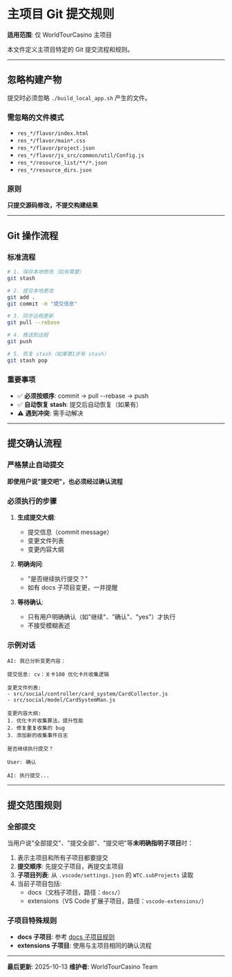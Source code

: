 # 主项目 Git 提交规则

**适用范围**: 仅 WorldTourCasino 主项目

本文件定义主项目特定的 Git 提交流程和规则。

---

## 忽略构建产物

提交时必须忽略 `./build_local_app.sh` 产生的文件。

### 需忽略的文件模式

- `res_*/flavor/index.html`
- `res_*/flavor/main*.css`
- `res_*/flavor/project.json`
- `res_*/flavor/js_src/common/util/Config.js`
- `res_*/resource_list/**/*.json`
- `res_*/resource_dirs.json`

### 原则

**只提交源码修改，不提交构建结果**

---

## Git 操作流程

### 标准流程

```bash
# 1. 保存本地修改（如有需要）
git stash

# 2. 提交本地更改
git add .
git commit -m "提交信息"

# 3. 同步远程更新
git pull --rebase

# 4. 推送到远程
git push

# 5. 恢复 stash（如果第1步有 stash）
git stash pop
```

### 重要事项

- ✅ **必须按顺序**: commit → pull --rebase → push
- ✅ **自动恢复 stash**: 提交后自动恢复（如果有）
- ⚠️ **遇到冲突**: 需手动解决

---

## 提交确认流程

### 严格禁止自动提交

**即使用户说"提交吧"，也必须经过确认流程**

### 必须执行的步骤

1. **生成提交大纲**:
   - 提交信息（commit message）
   - 变更文件列表
   - 变更内容大纲

2. **明确询问**:
   - "是否继续执行提交？"
   - 如有 docs 子项目变更，一并提醒

3. **等待确认**:
   - 只有用户明确确认（如"继续"、"确认"、"yes"）才执行
   - 不接受模糊表述

### 示例对话

```
AI: 我已分析变更内容：

提交信息: cv：关卡100 优化卡片收集逻辑

变更文件列表:
- src/social/controller/card_system/CardCollector.js
- src/social/model/CardSystemMan.js

变更内容大纲:
1. 优化卡片收集算法，提升性能
2. 修复重复收集的 bug
3. 添加新的收集事件日志

是否继续执行提交？

User: 确认

AI: 执行提交...
```

---

## 提交范围规则

### 全部提交

当用户说"全部提交"、"提交全部"、"提交吧"等**未明确指明子项目**时：

1. 表示主项目和所有子项目都要提交
2. **提交顺序**: 先提交子项目，再提交主项目
3. **子项目列表**: 从 `.vscode/settings.json` 的 `WTC.subProjects` 读取
4. 当前子项目包括:
   - docs（文档子项目，路径：`docs/`）
   - extensions（VS Code 扩展子项目，路径：`vscode-extensions/`）

### 子项目特殊规则

- **docs 子项目**: 参考 [docs 子项目规则](../docs/vitepress)
- **extensions 子项目**: 使用与主项目相同的确认流程

---

**最后更新**: 2025-10-13
**维护者**: WorldTourCasino Team

